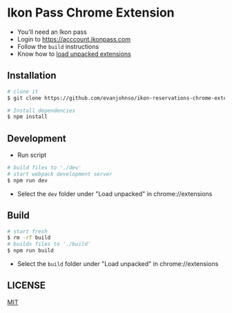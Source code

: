 # Ikon Pass Chrome Extension

* You'll need an Ikon pass
* Login to https://acccount.ikonpass.com
* Follow the `build` instructions
* Know how to [load unpacked extensions](https://developer.chrome.com/extensions/getstarted#unpacked)

## Installation

```bash
# clone it
$ git clone https://github.com/evanjohnso/ikon-reservations-chrome-extension.git

# Install dependencies
$ npm install
```

## Development

- Run script

```bash
# build files to './dev'
# start webpack development server
$ npm run dev
```

- Select the `dev` folder under "Load unpacked" in chrome://extensions

## Build

```bash
# start fresh
$ rm -rf build
# builds files to './build'
$ npm run build
```

- Select the `build` folder under "Load unpacked" in chrome://extensions

## LICENSE

[MIT](LICENSE)

